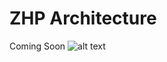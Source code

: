 # ZHP Architecture
Coming Soon
![alt text](https://docs.aws.amazon.com/images/aws_logo_105x39.png "AWS")
